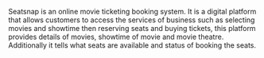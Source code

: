 Seatsnap is an online movie ticketing booking system. It is a digital platform that allows customers to access the services of business such as selecting movies and showtime then reserving seats and buying tickets, this platform provides details of movies, showtime of movie and movie theatre. Additionally it tells what seats are available and status of booking the seats.
